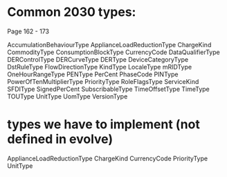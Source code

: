 # Common 2030 types:

Page 162 - 173

AccumulationBehaviourType
ApplianceLoadReductionType
ChargeKind
CommodityType
ConsumptionBlockType
CurrencyCode
DataQualifierType
DERControlType
DERCurveType
DERType
DeviceCategoryType
DstRuleType
FlowDirectionType
KindType
LocaleType
mRIDType
OneHourRangeType
PENType
PerCent
PhaseCode
PINType
PowerOfTenMultiplierType
PriorityType
RoleFlagsType
ServiceKind
SFDIType
SignedPerCent
SubscribableType
TimeOffsetType
TimeType
TOUType
UnitType
UomType
VersionType

# types we have to implement (not defined in evolve)
ApplianceLoadReductionType
ChargeKind
CurrencyCode
PriorityType
UnitType